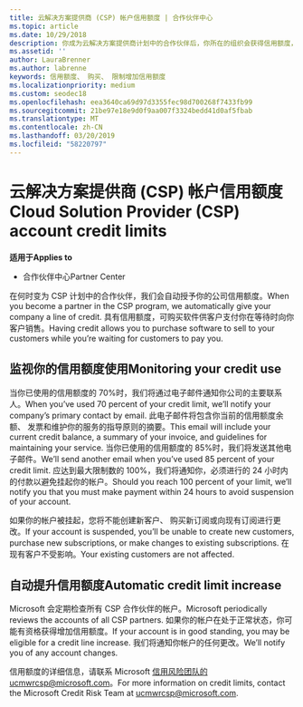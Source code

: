 ```yaml
---
title: 云解决方案提供商 (CSP) 帐户信用额度 | 合作伙伴中心
ms.topic: article
ms.date: 10/29/2018
description: 你成为云解决方案提供商计划中的合作伙伴后，你所在的组织会获得信用额度，便于你购买软件并销售给客户，同时等待客户付款给你。
ms.assetid: ''
author: LauraBrenner
ms.author: labrenne
keywords: 信用额度、 购买、 限制增加信用额度
ms.localizationpriority: medium
ms.custom: seodec18
ms.openlocfilehash: eea3640ca69d97d3355fec98d700268f7433fb99
ms.sourcegitcommit: 21be97e18e9d0f9aa007f3324bedd41d0af5fbab
ms.translationtype: MT
ms.contentlocale: zh-CN
ms.lasthandoff: 03/20/2019
ms.locfileid: "58220797"
---
```

# <a name="cloud-solution-provider-csp-account-credit-limits"></a><span data-ttu-id="bd5ef-104">云解决方案提供商 (CSP) 帐户信用额度</span><span class="sxs-lookup"><span data-stu-id="bd5ef-104">Cloud Solution Provider (CSP) account credit limits</span></span>

<span data-ttu-id="bd5ef-105">**适用于**</span><span class="sxs-lookup"><span data-stu-id="bd5ef-105">**Applies to**</span></span>

- <span data-ttu-id="bd5ef-106">合作伙伴中心</span><span class="sxs-lookup"><span data-stu-id="bd5ef-106">Partner Center</span></span>

<span data-ttu-id="bd5ef-107">在何时变为 CSP 计划中的合作伙伴，我们会自动授予你的公司信用额度。</span><span class="sxs-lookup"><span data-stu-id="bd5ef-107">When you become a partner in the CSP program, we automatically give your company a line of credit.</span></span> <span data-ttu-id="bd5ef-108">具有信用额度，可购买软件供客户支付你在等待时向你客户销售。</span><span class="sxs-lookup"><span data-stu-id="bd5ef-108">Having credit allows you to purchase software to sell to your customers while you’re waiting for customers to pay you.</span></span> 

## <a name="monitoring-your-credit-use"></a><span data-ttu-id="bd5ef-109">监视你的信用额度使用</span><span class="sxs-lookup"><span data-stu-id="bd5ef-109">Monitoring your credit use</span></span>

<span data-ttu-id="bd5ef-110">当你已使用的信用额度的 70%时，我们将通过电子邮件通知你公司的主要联系人。</span><span class="sxs-lookup"><span data-stu-id="bd5ef-110">When you’ve used 70 percent of your credit limit, we’ll notify your company’s primary contact by email.</span></span> <span data-ttu-id="bd5ef-111">此电子邮件将包含你当前的信用额度余额、 发票和维护你的服务的指导原则的摘要。</span><span class="sxs-lookup"><span data-stu-id="bd5ef-111">This email will include your current credit balance, a summary of your invoice, and guidelines for maintaining your service.</span></span> <span data-ttu-id="bd5ef-112">当你已使用的信用额度的 85%时，我们将发送其他电子邮件。</span><span class="sxs-lookup"><span data-stu-id="bd5ef-112">We’ll send another email when you’ve used 85 percent of your credit limit.</span></span> <span data-ttu-id="bd5ef-113">应达到最大限制数的 100%，我们将通知你，必须进行的 24 小时内的付款以避免挂起你的帐户。</span><span class="sxs-lookup"><span data-stu-id="bd5ef-113">Should you reach 100 percent of your limit, we’ll notify you that you must make payment within 24 hours to avoid suspension of your account.</span></span> 

<span data-ttu-id="bd5ef-114">如果你的帐户被挂起，您将不能创建新客户、 购买新订阅或向现有订阅进行更改。</span><span class="sxs-lookup"><span data-stu-id="bd5ef-114">If your account is suspended, you’ll be unable to create new customers, purchase new subscriptions, or make changes to existing subscriptions.</span></span> <span data-ttu-id="bd5ef-115">在现有客户不受影响。</span><span class="sxs-lookup"><span data-stu-id="bd5ef-115">Your existing customers are not affected.</span></span> 

## <a name="automatic-credit-limit-increase"></a><span data-ttu-id="bd5ef-116">自动提升信用额度</span><span class="sxs-lookup"><span data-stu-id="bd5ef-116">Automatic credit limit increase</span></span>

<span data-ttu-id="bd5ef-117">Microsoft 会定期检查所有 CSP 合作伙伴的帐户。</span><span class="sxs-lookup"><span data-stu-id="bd5ef-117">Microsoft periodically reviews the accounts of all CSP partners.</span></span> <span data-ttu-id="bd5ef-118">如果你的帐户在处于正常状态，你可能有资格获得增加信用额度。</span><span class="sxs-lookup"><span data-stu-id="bd5ef-118">If your account is in good standing, you may be eligible for a credit line increase.</span></span> <span data-ttu-id="bd5ef-119">我们将通知你帐户的任何更改。</span><span class="sxs-lookup"><span data-stu-id="bd5ef-119">We’ll notify you of any account changes.</span></span> 

<span data-ttu-id="bd5ef-120">信用额度的详细信息，请联系 Microsoft 信用风险团队的ucmwrcsp@microsoft.com。</span><span class="sxs-lookup"><span data-stu-id="bd5ef-120">For more information on credit limits, contact the Microsoft Credit Risk Team at ucmwrcsp@microsoft.com.</span></span> 
